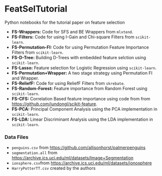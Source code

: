 # FeatSelTutorial
Python notebooks for the tutorial paper on feature selection  
- **FS-Wrappers:** Code for SFS and BE Wrappers from `mlxtend`.
- **FS-Filters:** Code for using I-Gain and Chi-square Filters from `scikit-learn`. 
- **FS-Permutation-FI:** Code for using Permutation Feature Importance Filters from `scikit-learn`. 
- **FS-D-Tree:** Building D-Trees with embedded feature selction using `scikit-learn`.
- **FS-Lasso:** Feature selection for Logistic Regression using `scikit-learn`.
- **FS-Permutation+Wrapper:** A two stage strategy using Permutation FI and Wrapper.
- **FS-ReliefF:** Code for using ReliefF Filters from `skrebate`.
- **FS-Random-Forest:** Feature importance from Random Forest using `scikit-learn`.
- **FS-CFS:** Correlation Based feature importance using code from from https://github.com/jundongl/scikit-feature.
- **FS-PCA:** Principal Component Analysis using the PCA implementation in `scikit-learn`.
- **FS-LDA:** Linear Discriminant Analysis using the LDA implementation in `scikit-learn`.



 
### Data Files
- `penguins.csv` from https://github.com/allisonhorst/palmerpenguins
- `segmentation.all` from https://archive.ics.uci.edu/ml/datasets/Image+Segmentation
- `ionsphere.csv`from https://archive.ics.uci.edu/ml/datasets/ionosphere
- `HarryPotterTT.csv` created by the authors
